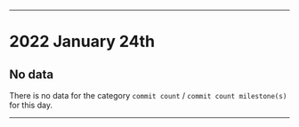 
***

# 2022 January 24th

## No data

There is no data for the category `commit count` / `commit count milestone(s)` for this day.

***
